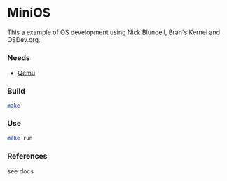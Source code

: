 # MiniOS

This a example of OS development using Nick Blundell, Bran's Kernel and OSDev.org.

### Needs

- [Qemu](http://wiki.qemu-project.org/Main_Page)

### Build

```sh
make
```

### Use

```sh
make run
```

### References

see docs
